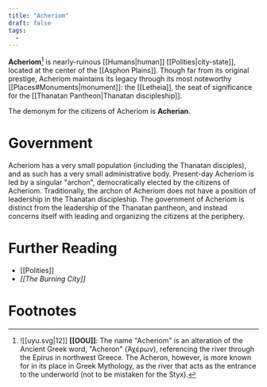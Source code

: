 ```yaml
---
title: "Acheriom"
draft: false
tags:
  - 
---
```


**Acheriom**[^ache] is nearly-ruinous [[Humans|human]] [[Polities|city-state]], located at the center of the [[Asphon Plains]]. Though far from its original prestige, Acheriom maintains its legacy through its most noteworthy [[Places#Monuments|monument]]: the [[Letheia]], the seat of significance for the [[Thanatan Pantheon|Thanatan discipleship]]. 

The demonym for the citizens of Acheriom is **Acherian**.

# Government
Acheriom has a very small population (including the Thanatan disciples), and as such has a very small administrative body. Present-day Acheriom is led by a singular "archon", democratically elected by the citizens of Acheriom. Traditionally, the archon of Acheriom does not have a position of leadership in the Thanatan discipleship. The government of Acheriom is distinct from the leadership of the Thanatan pantheon, and instead concerns itself with leading and organizing the citizens at the periphery.

# Further Reading
- [[Polities]]
- *[[The Burning City]]*

# Footnotes
[^ache]:![[uyu.svg|12]] **[[OOU]]**: The name "Acheriom" is an alteration of the Ancient Greek word, "Acheron" (Ἀχέρων), referencing the river through the Epirus in northwest Greece. The Acheron, however, is more known for in its place in Greek Mythology, as the river that acts as the entrance to the underworld (not to be mistaken for the Styx).